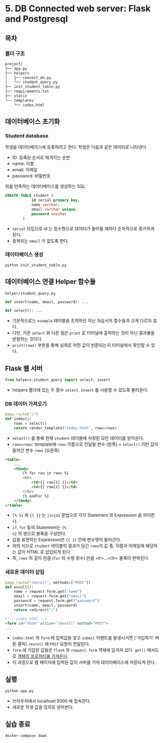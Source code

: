 # 5. DB Connected web server: Flask and Postgresql 

## 목차

### 폴더 구조
```bash
project/
├── app.py
├── helpers
│   ├── connect_db.py
│   └── student_query.py
├── init_student_table.py
├── requirements.txt
├── static
└── templates
    └── index.html
```

## 데이터베이스 초기화
### Student database
학생을 데이터베이스에 등록하려고 한다. 학생은 다음과 같은 데이터로 나타낸다.
  - ID: 등록된 순서로 매겨지는 순번
  - name: 이름
  - email: 이메일
  - password: 비밀번호

위를 만족하는 데이터베이스를 생성하는 SQL

```sql
CREATE TABLE student (
            id serial primary key,
            name varchar,
            email varchar unique,            
            password varchar
        )
```
- <code>serial</code> 타입으로 id 는 정수형으로 데이터가 들어올 때마다 순차적으로 증가하게 된다.
- 중복되는 <code>email</code> 이 없도록 한다.

### 데이터베이스 생성
```bash
python init_student_table.py
```

## 데이터베이스 연결 Helper 함수들
<code>helper/student_query.py</code>
```python
def insert(name, email, password): ...

def select(): ...
```
- 기본적으로는 <code>example</code> 테이블을 조작하던 지난 자습서의 함수들과 크게 다르지 않다.
- 다만, 기존 <code>select</code> 와 다른 점은 <code>print</code> 로 터미널에 출력하는 것이 아닌 결과물을 반환하는 것이다.
- <code>print(rows)</code> 부분을 통해 실제로 어떤 값이 반환되는지 터미널에서 확인할 수 있다.

## Flask 웹 서버
```python
from helpers.student_query import select, insert
```
- helpers 폴더에 있는 두 함수 <code>select</code>, <code>insert</code> 를 사용할 수 있도록 불러온다.
### DB 데이터 가져오기
```python
@app.route("/")
def index():
    rows = select()
    return render_template("index.html", rows=rows)
```
- <code>select()</code> 를 통해 현재 <code>student</code> 테이블에 저장된 모든 데이터를 받아온다.
- <code>rows=rows</code>: template에 <code>rows</code> 이름으로 전달될 변수 (왼쪽) = <code>select()</code> 리턴 값이 들어간 변수 <code>rows</code> (오른쪽)

```html
<table>
    ...
    <tbody>
        {% for row in rows %}
        <tr>
            <td>{{ row[1] }}</td>
            <td>{{ row[2] }}</td>
        </tr>
        {% endfor %}
    </tbody>
</table>
```
- <code>{% %}</code> 와 <code>{{ }}</code> 는 <code>jinja2</code> 문법으로 각각 Statement 와 Expression 을 의미한다.
- <code>if</code>, <code>for</code> 등의 Statement는 <code>{% %}</code> 의 쌍으로 블록을 구성한다.
- 값을 표현하는 Expression은 <code>{{ }}</code> 안에 변수명이 들어간다.
- 위의 식으로 <code>student</code> 테이블의 결과가 담긴 <code>rows</code>의 값 중, 이름과 이메일에 해당하는 값이 HTML 로 삽입되게 된다.
- 즉, <code>rows</code> 의 길이 만큼 (<code>for</code> 의 수행 횟수) 만큼 &lt;tr&gt;...&lt;/tr&gt; 블록이 반복된다.


### 새로운 데이터 삽입
```python
@app.route("/enroll", methods=["POST"])
def enroll():
    name = request.form.get("name")
    email = request.form.get("email")
    password = request.form.get("password")
    insert(name, email, password)
    return redirect("/")
```
```html
<!-- index.html -->
<form id="form" action="/enroll" method="POST">
...
```
- <code>index.html</code> 의 <code>form</code> 에 입력값을 넣고 <code>submit</code> 이벤트를 발생시키면 ('가입하기' 버튼 클릭) <code>/enroll</code> 에 <code>POST</code> 요청이 전달된다.
- <code>form</code> 에 기입된 값들은 <code>flask</code> 의 <code>request.form</code> 객체에 담겨져 있다. <code>get()</code> 메서드로 [객체의 프로퍼티를 가져온다](https://wikidocs.net/16#key-valueget).
- 이 과정으로 웹 페이지에 입력된 값이 서버를 거쳐 데이터베이스에 저장되게 된다.

## 실행
```python
python app.py
```
- 브라우저에서 localhost:5000 에 접속한다.
- 새로운 학생 값을 임의로 넣어본다.

## 실습 종료
```
docker-compose down
```